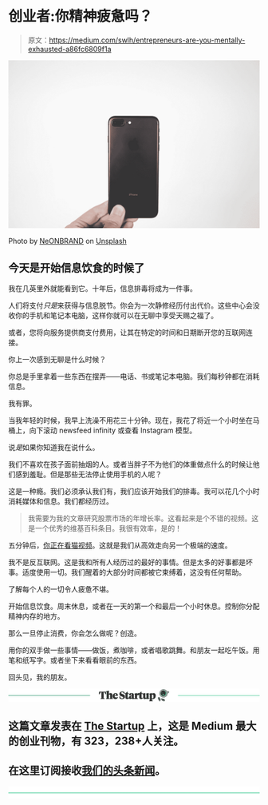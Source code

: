 # 创业者:你精神疲惫吗？

> 原文：<https://medium.com/swlh/entrepreneurs-are-you-mentally-exhausted-a86fc6809f1a>

![](img/f886597870db72f79d7ea972f3a49108.png)

Photo by [NeONBRAND](https://unsplash.com/@neonbrand?utm_source=medium&utm_medium=referral) on [Unsplash](https://unsplash.com?utm_source=medium&utm_medium=referral)

## 今天是开始信息饮食的时候了

我在几英里外就能看到它。十年后，信息排毒将成为一件事。

人们将支付*只是*来获得与信息脱节。你会为一次静修经历付出代价。这些中心会没收你的手机和笔记本电脑，这样你就可以在无聊中享受天赐之福了。

或者，您将向服务提供商支付费用，让其在特定的时间和日期断开您的互联网连接。

你上一次感到无聊是什么时候？

你总是手里拿着一些东西在摆弄——电话、书或笔记本电脑。我们每秒钟都在消耗信息。

我有罪。

当我年轻的时候，我早上洗澡不用花三十分钟。现在，我花了将近一个小时坐在马桶上，向下滚动 newsfeed infinity 或查看 Instagram 模型。

说*是*如果你知道我在说什么。

我们不喜欢在孩子面前抽烟的人。或者当胖子不为他们的体重做点什么的时候让他们感到羞耻。但是那些无法停止使用手机的人呢？

这是一种瘾。我们必须承认我们有，我们应该开始我们的排毒。我可以花几个小时消耗媒体和信息。我们都经历过。

> 我需要为我的文章研究股票市场的年增长率。这看起来是个不错的视频。这是一个优秀的维基百科条目。我很有效率，是的！

五分钟后，[你正在看猫视频](https://www.youtube.com/watch?v=XyNlqQId-nk&t=33s)。这就是我们从高效走向另一个极端的速度。

我不是反互联网。这是我和所有人经历过的最好的事情。但是太多的好事都是坏事。适度使用一切。我们醒着的大部分时间都被它束缚着，这没有任何帮助。

了解每个人的一切令人疲惫不堪。

开始信息饮食。周末休息，或者在一天的第一个和最后一个小时休息。控制你分配精神内存的地方。

那么一旦停止消费，你会怎么做呢？创造。

用你的双手做一些事情——做饭，煮咖啡，或者唱歌跳舞。和朋友一起吃午饭。用笔和纸写字。或者坐下来看看眼前的东西。

回头见，我的朋友。

[![](img/308a8d84fb9b2fab43d66c117fcc4bb4.png)](https://medium.com/swlh)

## 这篇文章发表在 [The Startup](https://medium.com/swlh) 上，这是 Medium 最大的创业刊物，有 323，238+人关注。

## 在这里订阅接收[我们的头条新闻](http://growthsupply.com/the-startup-newsletter/)。

[![](img/b0164736ea17a63403e660de5dedf91a.png)](https://medium.com/swlh)